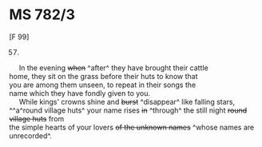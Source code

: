# MS 782/3

[F 99]

57.

&nbsp;&nbsp;&nbsp;&nbsp;&nbsp;In the evening ~~when~~ ^after^ they have brought their cattle \
home, they sit on the grass before their huts to know that \
you are among them unseen, to repeat in their songs the \
name which they have fondly given to you. \
&nbsp;&nbsp;&nbsp;&nbsp;&nbsp;While kings' crowns shine and ~~burst~~ ^disappear^ like falling stars, \
^^a^round village huts^ your name rises ~~in~~ ^through^ the still night ~~round village huts~~ from \
the simple hearts of your lovers ~~of the unknown names~~ ^whose names are unrecorded^.
